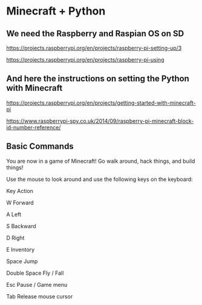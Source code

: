 # Minecraft + Python 

## We need the Raspberry and Raspian OS on SD

https://projects.raspberrypi.org/en/projects/raspberry-pi-setting-up/3

https://projects.raspberrypi.org/en/projects/raspberry-pi-using


## And here the instructions on setting the Python with Minecraft

https://projects.raspberrypi.org/en/projects/getting-started-with-minecraft-pi

https://www.raspberrypi-spy.co.uk/2014/09/raspberry-pi-minecraft-block-id-number-reference/


## Basic Commands

You are now in a game of Minecraft! Go walk around, hack things, and build things!

Use the mouse to look around and use the following keys on the keyboard:

Key	Action

W	Forward

A	Left

S	Backward

D	Right

E	Inventory

Space	Jump

Double Space	Fly / Fall

Esc	Pause / Game menu

Tab	Release mouse cursor

